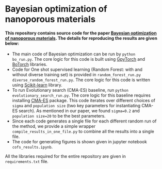 # Bayesian optimization of nanoporous materials

#### This repository contains source code for the paper [Bayesian optimization of nanoporous materials](). The details for reproducing the results are given below:


- The main code of Bayesian optimization can be run by ```python bo_run.py```. The core logic for this code is built using [GpyTorch](https://github.com/cornellius-gp/gpytorch) and
[BoTorch](https://github.com/pytorch/botorch) libraries. 
- Code for One shot supervised learning (Random Forest: with and without diverse training set) is provided in ```random_forest_run.py``` ```diverse_random_forest_run.py```.
The core logic for this code is written using [Scikit-learn](https://github.com/scikit-learn/scikit-learn) library.
- To run Evolutionary search (CMA-ES) baseline, run ```python evolutionary_search_run.py```. The core logic for this baseline requires installing [CMA-ES](https://github.com/CMA-ES/pycma) package.
This code iterates over different choices of ```sigma``` and ```population size``` (two key parameters for instantiating CMA-ES search).  As mentioned in our paper, we found ```sigma=0.2``` and ```population size=20``` to be the best parameters. 
- Since each code generates a single file for each different random run of the method, we provide a simple wrapper ```compile_results_in_one_file.py``` to combine all the results into a single file.
- The code for generating figures is shown given in jupyter notebook ```cofs_results.ipynb```.

All the libraries required for the entire repository are given in ```requirements.txt``` file.


